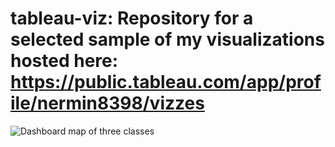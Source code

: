 # tableau-viz: Repository for a selected sample of my visualizations hosted here: https://public.tableau.com/app/profile/nermin8398/vizzes

![Dashboard map of three classes](https://github.com/Nermin-Ghith/tableau-viz/assets/61286546/7b94fa3d-dbdd-43f9-bbda-102e641f2f8d)

